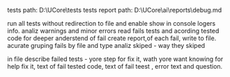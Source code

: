 tests path: D:\UCore\tests
tests report path: D:\UCore\ai\reports\debug.md

run all tests without redirection to file and enable show in console logers info.
analiz warnings and minor errors
read fails tests and acording tested code for deeper anderstend of fail
create report,of each fail, write to file.
acurate gruping fails by file and type 
analiz skiped - way they skiped

in file describe failed tests - yore step for fix it, wath yore want  knowing for help fix it, text of fail tested code, text of fail teest , error text and question.
